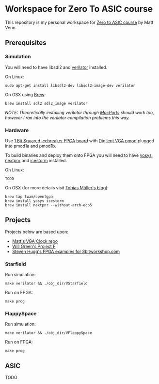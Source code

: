 # Workspace for Zero To ASIC course
This repository is my personal workspace for [Zero to ASIC course](https://www.zerotoasiccourse.com) by Matt Venn.

## Prerequisites
### Simulation
You will need to have libsdl2 and [verilator](https://www.veripool.org/verilator/) installed.

On Linux:

    sudo apt-get install libsdl2-dev libsdl2-image-dev verilator

On OSX using [Brew](https://brew.sh/):

    brew install sdl2 sdl2_image verilator

*NOTE: Theoretically installing verilator through [MacPorts](https://www.macports.org/) should work too, however I ran into the verilator compilation problems this way.*

### Hardware
Use [1 Bit Squared icebreaker FPGA board](https://1bitsquared.com/products/icebreaker) with [Digilent VGA pmod](https://digilent.com/shop/pmod-vga-video-graphics-array/) plugged into pmod1a and pmod1b.

To build binaries and deploy them onto FPGA you will need to have [yosys](https://yosyshq.net/yosys/), [nextpnr](https://github.com/YosysHQ/nextpnr) and [icestorm](http://www.clifford.at/icestorm/) installed.

On Linux:

    TODO

On OSX (for more details visit [Tobias Müller's blog](https://www.twam.info/software/using-the-icebreaker-with-an-open-source-fpga-toolchain-on-os-x)):

    brew tap twam/openfgpa
    brew install yosys icestorm
    brew install nextpnr --without-arch-ecp5


## Projects
Projects below are based upon:
* [Matt's VGA Clock repo](https://github.com/mattvenn/vga-clock)
* [Will Green's Project F](https://projectf.io/sitemap/#fpga-graphics)
* [Steven Hugg's FPGA examples for 8bitworkshop.com](https://github.com/sehugg/fpga-examples)

### Starfield
Run simulation:

    make verilator && ./obj_dir/VStarfield
    
Run on FPGA:

    make prog

### FlappySpace
Run simulation:

    make verilator && ./obj_dir/VFlappySpace
    
Run on FPGA:

    make prog

## ASIC
TODO
